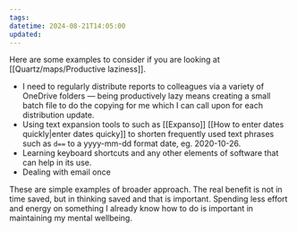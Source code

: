 ```yaml
---
tags: 
datetime: 2024-08-21T14:05:00
updated:
---
```

Here are some examples to consider if you are looking at [[Quartz/maps/Productive laziness]].
* I need to regularly distribute reports to colleagues via a variety of OneDrive folders — being productively lazy means creating a small batch file to do the copying for me which I can call upon for each distribution update.
* Using text expansion tools to  such as [[Expanso]] [[How to enter dates quickly|enter dates quicky]] to shorten frequently used text phrases such as `d==` to a yyyy-mm-dd format date, eg. 2020-10-26. 
* Learning keyboard shortcuts and any other elements of software that can help in its use.
* Dealing with email once

These are simple examples of broader approach. The real benefit is not in time saved, but in thinking saved and that is important. Spending less effort and energy on something I already know how to do is important in maintaining my mental wellbeing.
